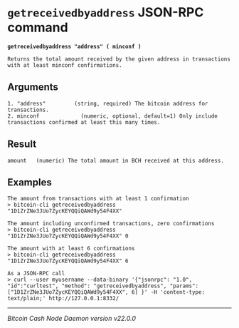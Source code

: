 `getreceivedbyaddress` JSON-RPC command
=======================================

**`getreceivedbyaddress "address" ( minconf )`**

```
Returns the total amount received by the given address in transactions with at least minconf confirmations.
```

Arguments
---------

```
1. "address"         (string, required) The bitcoin address for transactions.
2. minconf             (numeric, optional, default=1) Only include transactions confirmed at least this many times.
```

Result
------

```
amount   (numeric) The total amount in BCH received at this address.
```

Examples
--------

```
The amount from transactions with at least 1 confirmation
> bitcoin-cli getreceivedbyaddress "1D1ZrZNe3JUo7ZycKEYQQiQAWd9y54F4XX"

The amount including unconfirmed transactions, zero confirmations
> bitcoin-cli getreceivedbyaddress "1D1ZrZNe3JUo7ZycKEYQQiQAWd9y54F4XX" 0

The amount with at least 6 confirmations
> bitcoin-cli getreceivedbyaddress "1D1ZrZNe3JUo7ZycKEYQQiQAWd9y54F4XX" 6

As a JSON-RPC call
> curl --user myusername --data-binary '{"jsonrpc": "1.0", "id":"curltest", "method": "getreceivedbyaddress", "params": ["1D1ZrZNe3JUo7ZycKEYQQiQAWd9y54F4XX", 6] }' -H 'content-type: text/plain;' http://127.0.0.1:8332/
```

***

*Bitcoin Cash Node Daemon version v22.0.0*
